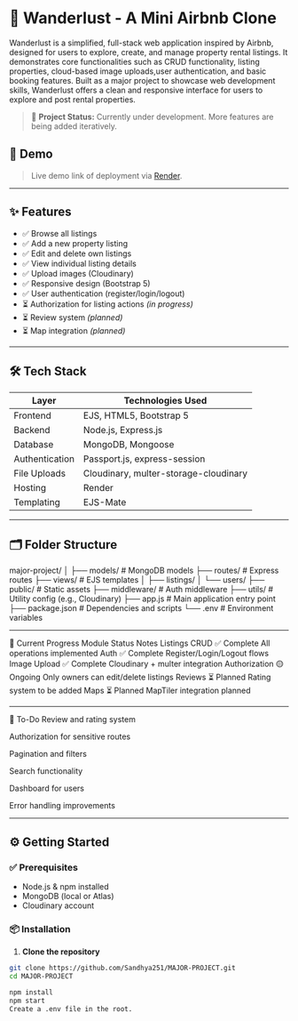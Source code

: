 # 🏡 Wanderlust - A Mini Airbnb Clone
Wanderlust is a simplified, full-stack web application inspired by Airbnb, designed for users to explore, create, and manage property rental listings. It demonstrates core functionalities such as CRUD functionality, listing properties, cloud-based image uploads,user authentication, and basic booking features. Built as a major project to showcase web development skills, Wanderlust offers a clean and responsive interface for users to explore and post rental properties.

> 🚧 **Project Status:** Currently under development. More features are being added iteratively.

## 📸 Demo

> Live demo link of deployment via [Render](https://major-project-cn34.onrender.com).

---

## ✨ Features

- ✅ Browse all listings
- ✅ Add a new property listing
- ✅ Edit and delete own listings
- ✅ View individual listing details
- ✅ Upload images (Cloudinary)
- ✅ Responsive design (Bootstrap 5)
- ✅ User authentication (register/login/logout)
- ⏳ Authorization for listing actions *(in progress)*
- ⏳ Review system *(planned)*
- ⏳ Map integration *(planned)*

--------------------------------

## 🛠️ Tech Stack

| Layer         | Technologies Used                              |
|---------------|-------------------------------------------------|
| Frontend      | EJS, HTML5, Bootstrap 5                         |
| Backend       | Node.js, Express.js                            |
| Database      | MongoDB, Mongoose                              |
| Authentication| Passport.js, express-session                   |
| File Uploads  | Cloudinary, multer-storage-cloudinary          |
| Hosting       | Render                                          |
| Templating    | EJS-Mate                                       |

---------------------------------

## 🗂️ Folder Structure
major-project/
│
├── models/ # MongoDB models
├── routes/ # Express routes
├── views/ # EJS templates
│ ├── listings/
│ └── users/
├── public/ # Static assets
├── middleware/ # Auth middleware
├── utils/ # Utility config (e.g., Cloudinary)
├── app.js # Main application entry point
├── package.json # Dependencies and scripts
└── .env # Environment variables

---------------------------------

🧩 Current Progress
Module	Status	Notes
Listings CRUD	✅ Complete	All operations implemented
Auth	✅ Complete	Register/Login/Logout flows
Image Upload	✅ Complete	Cloudinary + multer integration
Authorization	🟡 Ongoing	Only owners can edit/delete listings
Reviews	⏳ Planned	Rating system to be added
Maps	⏳ Planned	MapTiler integration planned

---------------------------------

📌 To-Do
 Review and rating system

 Authorization for sensitive routes

 Pagination and filters

 Search functionality

 Dashboard for users

 Error handling improvements

---------------------------------

## ⚙️ Getting Started

### ✅ Prerequisites

- Node.js & npm installed
- MongoDB (local or Atlas)
- Cloudinary account

### 📦 Installation

1. **Clone the repository**

```bash
git clone https://github.com/Sandhya251/MAJOR-PROJECT.git
cd MAJOR-PROJECT

npm install
npm start
Create a .env file in the root.




